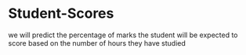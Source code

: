 # Student-Scores
we will predict the percentage of marks the student will be expected to score based on the number of hours they have studied
